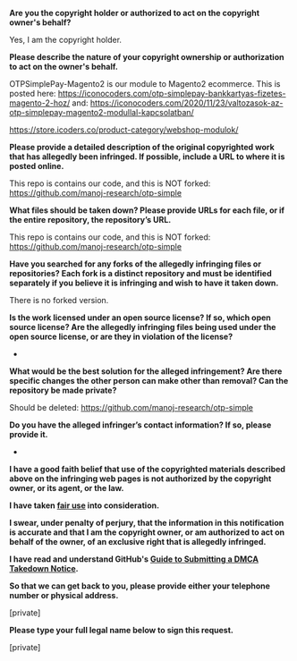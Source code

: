 **Are you the copyright holder or authorized to act on the copyright owner's behalf?**

Yes, I am the copyright holder.

**Please describe the nature of your copyright ownership or authorization to act on the owner's behalf.**

OTPSimplePay-Magento2 is our module to Magento2 ecommerce. This is posted here: https://iconocoders.com/otp-simplepay-bankkartyas-fizetes-magento-2-hoz/ and: https://iconocoders.com/2020/11/23/valtozasok-az-otp-simplepay-magento2-modullal-kapcsolatban/  

https://store.icoders.co/product-category/webshop-modulok/

**Please provide a detailed description of the original copyrighted work that has allegedly been infringed. If possible, include a URL to where it is posted online.**

This repo is contains our code, and this is NOT forked: https://github.com/manoj-research/otp-simple

**What files should be taken down? Please provide URLs for each file, or if the entire repository, the repository’s URL.**

This repo is contains our code, and this is NOT forked: https://github.com/manoj-research/otp-simple

**Have you searched for any forks of the allegedly infringing files or repositories? Each fork is a distinct repository and must be identified separately if you believe it is infringing and wish to have it taken down.**

There is no forked version.

**Is the work licensed under an open source license? If so, which open source license? Are the allegedly infringing files being used under the open source license, or are they in violation of the license?**

-

**What would be the best solution for the alleged infringement? Are there specific changes the other person can make other than removal? Can the repository be made private?**

Should be deleted: https://github.com/manoj-research/otp-simple

**Do you have the alleged infringer’s contact information? If so, please provide it.**

-

**I have a good faith belief that use of the copyrighted materials described above on the infringing web pages is not authorized by the copyright owner, or its agent, or the law.**

**I have taken <a href="https://www.lumendatabase.org/topics/22">fair use</a> into consideration.**

**I swear, under penalty of perjury, that the information in this notification is accurate and that I am the copyright owner, or am authorized to act on behalf of the owner, of an exclusive right that is allegedly infringed.**

**I have read and understand GitHub's <a href="https://docs.github.com/articles/guide-to-submitting-a-dmca-takedown-notice/">Guide to Submitting a DMCA Takedown Notice</a>.**

**So that we can get back to you, please provide either your telephone number or physical address.**

[private]

**Please type your full legal name below to sign this request.**

[private]
